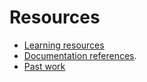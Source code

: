 # Resources

- [Learning resources](learning-resources.md)
- [Documentation references](doc-references.md).
- [Past work](past-work.md)
